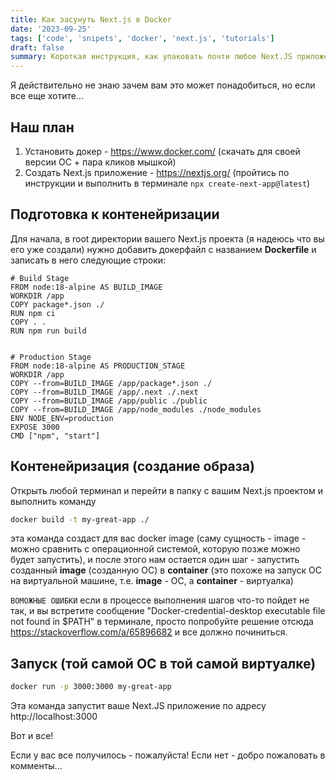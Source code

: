 ```yaml
---
title: Как засунуть Next.js в Docker
date: '2023-09-25'
tags: ['code', 'snipets', 'docker', 'next.js', 'tutorials']
draft: false
summary: Короткая инструкция, как упаковать почти любое Next.JS приложение в контейнер.
---
```


Я действительно не знаю зачем вам это может понадобиться, но если все еще хотите...

## Наш план

1. Установить докер - https://www.docker.com/ (скачать для своей версии ОС + пара кликов мышкой)
2. Создать Next.js приложение - https://nextjs.org/ (пройтись по инструкции и выполнить в терминале `npx create-next-app@latest`)

## Подготовка к контенейризации

Для начала, в root директории вашего Next.js проекта (я надеюсь что вы его уже создали) нужно добавить докерфайл с названием **Dockerfile** и записать в него следующие строки:

```dockerfile:Dockerfile
# Build Stage
FROM node:18-alpine AS BUILD_IMAGE
WORKDIR /app
COPY package*.json ./
RUN npm ci
COPY . .
RUN npm run build


# Production Stage
FROM node:18-alpine AS PRODUCTION_STAGE
WORKDIR /app
COPY --from=BUILD_IMAGE /app/package*.json ./
COPY --from=BUILD_IMAGE /app/.next ./.next
COPY --from=BUILD_IMAGE /app/public ./public
COPY --from=BUILD_IMAGE /app/node_modules ./node_modules
ENV NODE_ENV=production
EXPOSE 3000
CMD ["npm", "start"]
```

## Контенейризация (создание образа)

Открыть любой терминал и перейти в папку с вашим Next.js проектом и выполнить команду

```bash
docker build -t my-great-app ./
```

эта команда создаст для вас docker image (саму сущность - image - можно сравнить с операционной системой, которую позже можно будет запустить), и после этого нам остается один шаг - запустить созданный **image** (созданную ОС) в **container** (это похоже на запуск ОС на виртуальной машине, т.е. **image** - ОС, а **container** - виртуалка)

`ВОМОЖНЫЕ ОШИБКИ` если в процессе выполнения шагов что-то пойдет не так, и вы встретите сообщение "Docker-credential-desktop executable file not found in $PATH" в терминале, просто попробуйте решение отсюда https://stackoverflow.com/a/65896682 и все должно починиться.

## Запуск (той самой ОС в той самой виртуалке)

```bash
docker run -p 3000:3000 my-great-app

```

Эта команда запустит ваше Next.JS приложение по адресу http://localhost:3000

Вот и все!

Если у вас все получилось - пожалуйста! Если нет - добро пожаловать в комменты...
